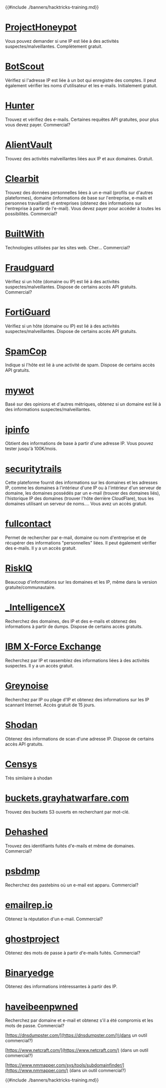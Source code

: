 {{#include ./banners/hacktricks-training.md}}

# [ProjectHoneypot](https://www.projecthoneypot.org/)

Vous pouvez demander si une IP est liée à des activités suspectes/malveillantes. Complètement gratuit.

# [**BotScout**](http://botscout.com/api.htm)

Vérifiez si l'adresse IP est liée à un bot qui enregistre des comptes. Il peut également vérifier les noms d'utilisateur et les e-mails. Initialement gratuit.

# [Hunter](https://hunter.io/)

Trouvez et vérifiez des e-mails.
Certaines requêtes API gratuites, pour plus vous devez payer.
Commercial?

# [AlientVault](https://otx.alienvault.com/api)

Trouvez des activités malveillantes liées aux IP et aux domaines. Gratuit.

# [Clearbit](https://dashboard.clearbit.com/)

Trouvez des données personnelles liées à un e-mail \(profils sur d'autres plateformes\), domaine \(informations de base sur l'entreprise, e-mails et personnes travaillant\) et entreprises \(obtenez des informations sur l'entreprise à partir de l'e-mail\).
Vous devez payer pour accéder à toutes les possibilités.
Commercial?

# [BuiltWith](https://builtwith.com/)

Technologies utilisées par les sites web. Cher...
Commercial?

# [Fraudguard](https://fraudguard.io/)

Vérifiez si un hôte \(domaine ou IP\) est lié à des activités suspectes/malveillantes. Dispose de certains accès API gratuits.
Commercial?

# [FortiGuard](https://fortiguard.com/)

Vérifiez si un hôte \(domaine ou IP\) est lié à des activités suspectes/malveillantes. Dispose de certains accès API gratuits.

# [SpamCop](https://www.spamcop.net/)

Indique si l'hôte est lié à une activité de spam. Dispose de certains accès API gratuits.

# [mywot](https://www.mywot.com/)

Basé sur des opinions et d'autres métriques, obtenez si un domaine est lié à des informations suspectes/malveillantes.

# [ipinfo](https://ipinfo.io/)

Obtient des informations de base à partir d'une adresse IP. Vous pouvez tester jusqu'à 100K/mois.

# [securitytrails](https://securitytrails.com/app/account)

Cette plateforme fournit des informations sur les domaines et les adresses IP, comme les domaines à l'intérieur d'une IP ou à l'intérieur d'un serveur de domaine, les domaines possédés par un e-mail \(trouver des domaines liés\), l'historique IP des domaines \(trouver l'hôte derrière CloudFlare\), tous les domaines utilisant un serveur de noms....
Vous avez un accès gratuit.

# [fullcontact](https://www.fullcontact.com/)

Permet de rechercher par e-mail, domaine ou nom d'entreprise et de récupérer des informations "personnelles" liées. Il peut également vérifier des e-mails. Il y a un accès gratuit.

# [RiskIQ](https://www.spiderfoot.net/documentation/)

Beaucoup d'informations sur les domaines et les IP, même dans la version gratuite/communautaire.

# [\_IntelligenceX](https://intelx.io/)

Recherchez des domaines, des IP et des e-mails et obtenez des informations à partir de dumps. Dispose de certains accès gratuits.

# [IBM X-Force Exchange](https://exchange.xforce.ibmcloud.com/)

Recherchez par IP et rassemblez des informations liées à des activités suspectes. Il y a un accès gratuit.

# [Greynoise](https://viz.greynoise.io/)

Recherchez par IP ou plage d'IP et obtenez des informations sur les IP scannant Internet. Accès gratuit de 15 jours.

# [Shodan](https://www.shodan.io/)

Obtenez des informations de scan d'une adresse IP. Dispose de certains accès API gratuits.

# [Censys](https://censys.io/)

Très similaire à shodan

# [buckets.grayhatwarfare.com](https://buckets.grayhatwarfare.com/)

Trouvez des buckets S3 ouverts en recherchant par mot-clé.

# [Dehashed](https://www.dehashed.com/data)

Trouvez des identifiants fuités d'e-mails et même de domaines.
Commercial?

# [psbdmp](https://psbdmp.ws/)

Recherchez des pastebins où un e-mail est apparu. Commercial?

# [emailrep.io](https://emailrep.io/key)

Obtenez la réputation d'un e-mail. Commercial?

# [ghostproject](https://ghostproject.fr/)

Obtenez des mots de passe à partir d'e-mails fuités. Commercial?

# [Binaryedge](https://www.binaryedge.io/)

Obtenez des informations intéressantes à partir des IP.

# [haveibeenpwned](https://haveibeenpwned.com/)

Recherchez par domaine et e-mail et obtenez s'il a été compromis et les mots de passe. Commercial?

[https://dnsdumpster.com/](https://dnsdumpster.com/)\(dans un outil commercial?\)

[https://www.netcraft.com/](https://www.netcraft.com/) \(dans un outil commercial?\)

[https://www.nmmapper.com/sys/tools/subdomainfinder/](https://www.nmmapper.com/) \(dans un outil commercial?\)

{{#include ./banners/hacktricks-training.md}}
